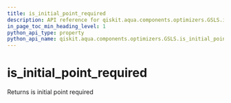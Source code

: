 ```yaml
---
title: is_initial_point_required
description: API reference for qiskit.aqua.components.optimizers.GSLS.is_initial_point_required
in_page_toc_min_heading_level: 1
python_api_type: property
python_api_name: qiskit.aqua.components.optimizers.GSLS.is_initial_point_required
---
```


# is\_initial\_point\_required

Returns is initial point required

